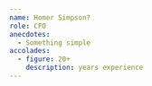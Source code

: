 ```yaml
---
name: Homer Simpson?
role: CFO
anecdotes:
  - Something simple
accolades:
  - figure: 20+
    description: years experience
---
```

